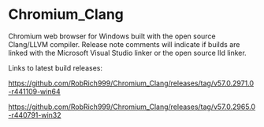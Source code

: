 # Chromium_Clang

Chromium web browser for Windows built with the open source Clang/LLVM compiler. Release note comments will indicate if builds are linked with the Microsoft Visual Studio linker or the open source lld linker.

Links to latest build releases:

https://github.com/RobRich999/Chromium_Clang/releases/tag/v57.0.2971.0-r441109-win64

https://github.com/RobRich999/Chromium_Clang/releases/tag/v57.0.2965.0-r440791-win32
